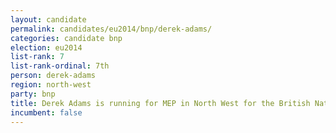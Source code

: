```yaml
---
layout: candidate
permalink: candidates/eu2014/bnp/derek-adams/
categories: candidate bnp
election: eu2014
list-rank: 7
list-rank-ordinal: 7th
person: derek-adams
region: north-west
party: bnp
title: Derek Adams is running for MEP in North West for the British National Party
incumbent: false
---
```

